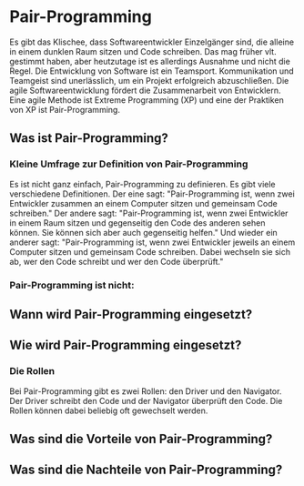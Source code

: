 # Pair-Programming

Es gibt das Klischee, dass Softwareentwickler Einzelgänger sind, die alleine in einem dunklen Raum sitzen und Code schreiben. Das mag früher vlt. gestimmt haben, aber heutzutage ist es allerdings Ausnahme und nicht die Regel. Die Entwicklung von Software ist ein Teamsport. Kommunikation und Teamgeist sind unerlässlich, um ein Projekt erfolgreich abzuschließen. Die agile Softwareentwicklung fördert die Zusammenarbeit von Entwicklern. Eine agile Methode ist Extreme Programming (XP) und eine der Praktiken von XP ist Pair-Programming.

## Was ist Pair-Programming?

### Kleine Umfrage zur Definition von Pair-Programming

Es ist nicht ganz einfach, Pair-Programming zu definieren. Es gibt viele verschiedene Definitionen. Der eine sagt: "Pair-Programming ist, wenn zwei Entwickler zusammen an einem Computer sitzen und gemeinsam Code schreiben." Der andere sagt: "Pair-Programming ist, wenn zwei Entwickler in einem Raum sitzen und gegenseitig den Code des anderen sehen können. Sie können sich aber auch gegenseitig helfen." Und wieder ein anderer sagt: "Pair-Programming ist, wenn zwei Entwickler jeweils an einem Computer sitzen und gemeinsam Code schreiben. Dabei wechseln sie sich ab, wer den Code schreibt und wer den Code überprüft."

### Pair-Programming ist nicht:

## Wann wird Pair-Programming eingesetzt?

## Wie wird Pair-Programming eingesetzt?

### Die Rollen

Bei Pair-Programming gibt es zwei Rollen: den Driver und den Navigator. Der Driver schreibt den Code und der Navigator überprüft den Code. Die Rollen können dabei beliebig oft gewechselt werden.

## Was sind die Vorteile von Pair-Programming?

## Was sind die Nachteile von Pair-Programming?

